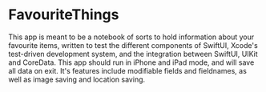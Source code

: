 # FavouriteThings

This app is meant to be a notebook of sorts to hold information about your favourite items, written to test the different components of SwiftUI, Xcode's test-driven development system, and the integration between SwiftUI, UIKit and CoreData. This app should run in iPhone and iPad mode, and will save all data on exit. It's features include modifiable fields and fieldnames, as well as image saving and location saving.
